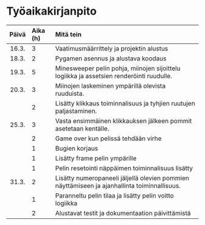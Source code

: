 # Työaikakirjanpito

| Päivä | Aika (h) | Mitä tein |
| :----:|:-----| :----|
|16.3. | 3 | Vaatimusmäärrittely ja projektin alustus |
| 18.3. | 2 | Pygamen asennus ja alustava koodaus |
| 19.3. | 5 | Minesweeper pelin pohja, miinojen sijoittelu logiikka ja assetsien renderöinti ruudulle. |
| 20.3. | 3 | Miinojen laskeminen ympärillä olevista ruuduista. |
| | 2 | Lisätty klikkaus toiminnalisuus ja tyhjien ruutujen paljastaminen. |
| 25.3. | 3 | Vasta ensimmäinen klikkauksen jälkeen pommit asetetaan kentälle. |
| | 2 | Game over kun pelissä tehdään virhe|
| | 1 | Bugien korjaus |
| | 1 | Lisätty frame pelin ympärille |
| | 1 | Pelin resetointi näppäimen toiminnalisuus lisätty |
| 31.3. | 2 | Lisätty numeropaneeli jäljellä olevien pommien näyttämiseen ja ajanhallinta toiminnallisuus. |
| | 1 | Paranneltu pelin tilaa ja lisätty pelin voitto logiikka |
| | 2 | Alustavat testit ja dokumentaation päivittämistä |
